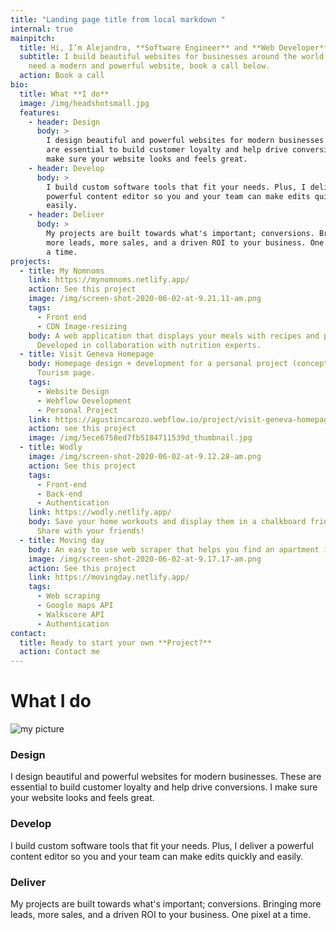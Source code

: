 ```yaml
---
title: "Landing page title from local markdown "
internal: true
mainpitch:
  title: Hi, I’m Alejandro, **Software Engineer** and **Web Developer**
  subtitle: I build beautiful websites for businesses around the world. If you
    need a modern and powerful website, book a call below.
  action: Book a call
bio:
  title: What **I do**
  image: /img/headshotsmall.jpg
  features:
    - header: Design
      body: >
        I design beautiful and powerful websites for modern businesses. These
        are essential to build customer loyalty and help drive conversions. I
        make sure your website looks and feels great.
    - header: Develop
      body: >
        I build custom software tools that fit your needs. Plus, I deliver a
        powerful content editor so you and your team can make edits quickly and
        easily.
    - header: Deliver
      body: >
        My projects are built towards what's important; conversions. Bringing
        more leads, more sales, and a driven ROI to your business. One pixel at
        a time.
projects:
  - title: My Nomnoms
    link: https://mynomnoms.netlify.app/
    action: See this project
    image: /img/screen-shot-2020-06-02-at-9.21.11-am.png
    tags:
      - Front end
      - CDN Image-resizing
    body: A web application that displays your meals with recipes and portion sizes.
      Developed in collaboration with nutrition experts.
  - title: Visit Geneva Homepage
    body: Homepage design + development for a personal project (concept) Switzerland
      Tourism page.
    tags:
      - Website Design
      - Webflow Development
      - Personal Project
    link: https://agustincarozo.webflow.io/project/visit-geneva-homepage
    action: see this project
    image: /img/5ece6758ed7fb5184711539d_thumbnail.jpg
  - title: Wodly
    image: /img/screen-shot-2020-06-02-at-9.12.28-am.png
    action: See this project
    tags:
      - Front-end
      - Back-end
      - Authentication
    link: https://wodly.netlify.app/
    body: Save your home workouts and display them in a chalkboard friendly manner.
      Share with your friends!
  - title: Moving day
    body: An easy to use web scraper that helps you find an apartment in Montreal.
    image: /img/screen-shot-2020-06-02-at-9.17.17-am.png
    action: See this project
    link: https://movingday.netlify.app/
    tags:
      - Web scraping
      - Google maps API
      - Walkscore API
      - Authentication
contact:
  title: Ready to start your own **Project?**
  action: Contact me
---
```


# What I do

![my picture](/img/headshotsmall.jpg "my picture")

### Design

I design beautiful and powerful websites for modern businesses. These are essential to build customer loyalty and help drive conversions. I make sure your website looks and feels great.

### Develop

I build custom software tools that fit your needs. Plus, I deliver a powerful content editor so you and your team can make edits quickly and easily.

### Deliver

My projects are built towards what's important; conversions. Bringing more leads, more sales, and a driven ROI to your business. One pixel at a time.
